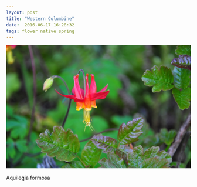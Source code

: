```yaml
---
layout: post
title: "Western Columbine"
date:  2016-06-17 16:28:32
tags: flower native spring
---
```


![Western Columbine](/images/columbine.jpg)

Aquilegia formosa 

<!--more-->

